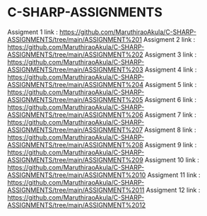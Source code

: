 # C-SHARP-ASSIGNMENTS
Assigment 1 link :  https://github.com/MaruthiraoAkula/C-SHARP-ASSIGNMENTS/tree/main/ASSIGNMENT%201
Assigment 2 link :  https://github.com/MaruthiraoAkula/C-SHARP-ASSIGNMENTS/tree/main/ASSIGNMENT%202
Assigment 3 link :  https://github.com/MaruthiraoAkula/C-SHARP-ASSIGNMENTS/tree/main/ASSIGNMENT%203
Assigment 4 link :  https://github.com/MaruthiraoAkula/C-SHARP-ASSIGNMENTS/tree/main/ASSIGNMENT%204
Assigment 5 link :  https://github.com/MaruthiraoAkula/C-SHARP-ASSIGNMENTS/tree/main/ASSIGNMENT%205
Assigment 6 link :  https://github.com/MaruthiraoAkula/C-SHARP-ASSIGNMENTS/tree/main/ASSIGNMENT%206
Assigment 7 link :  https://github.com/MaruthiraoAkula/C-SHARP-ASSIGNMENTS/tree/main/ASSIGNMENT%207
Assigment 8 link :  https://github.com/MaruthiraoAkula/C-SHARP-ASSIGNMENTS/tree/main/ASSIGNMENT%208
Assigment 9 link :  https://github.com/MaruthiraoAkula/C-SHARP-ASSIGNMENTS/tree/main/ASSIGNMENT%209
Assigment 10 link : https://github.com/MaruthiraoAkula/C-SHARP-ASSIGNMENTS/tree/main/ASSIGNMENT%2010
Assigment 11 link : https://github.com/MaruthiraoAkula/C-SHARP-ASSIGNMENTS/tree/main/ASSIGNMENT%2011
Assigment 12 link : https://github.com/MaruthiraoAkula/C-SHARP-ASSIGNMENTS/tree/main/ASSIGNMENT%2012
